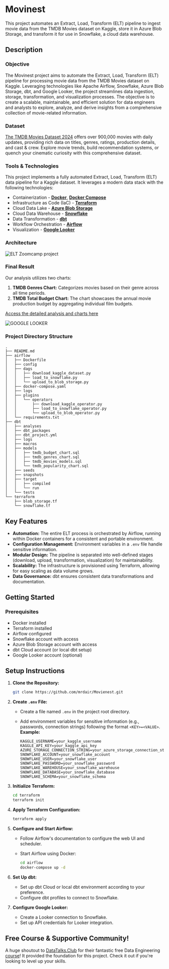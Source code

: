 # Movinest 

This project automates an Extract, Load, Transform (ELT) pipeline to ingest movie data from the TMDB Movies dataset on Kaggle, store it in Azure Blob Storage, and transform it for use in Snowflake, a cloud data warehouse.

## Description

### Objective
The Movinest project aims to automate the Extract, Load, Transform (ELT) pipeline for processing movie data from the TMDB Movies dataset on Kaggle. Leveraging technologies like Apache Airflow, Snowflake, Azure Blob Storage, dbt, and Google Looker, the project streamlines data ingestion, storage, transformation, and visualization processes. The objective is to create a scalable, maintainable, and efficient solution for data engineers and analysts to explore, analyze, and derive insights from a comprehensive collection of movie-related information.

### Dataset 
<u>[The TMDB Movies Dataset 2024](https://www.kaggle.com/datasets/alanvourch/tmdb-movies-daily-updates)</u> offers over 900,000 movies with daily updates, providing rich data on titles, genres, ratings, production details, and cast & crew. Explore movie trends, build recommendation systems, or quench your cinematic curiosity with this comprehensive dataset.

### Tools & Technologies 
This project implements a fully automated Extract, Load, Transform (ELT) data pipeline for a Kaggle dataset. It leverages a modern data stack with the following technologies:

- Containerization - [**Docker**](https://www.docker.com), [**Docker Compose**](https://docs.docker.com/compose/)
- Infrastructure as Code (IaC) - [**Terraform**](https://www.terraform.io)
- Cloud Data Lake - [**Azure Blob Storage**](https://azure.microsoft.com/)
- Cloud Data Warehouse - [**Snowflake**](https://www.snowflake.com)
- Data Transformation - [**dbt**](https://www.getdbt.com)
- Workflow Orchestration - [**Airflow**](https://airflow.apache.org)
- Visualization - [**Google Looker**](https://lookerstudio.google.com)
 
### Architecture
![ELT Zoomcamp project ](https://github.com/mrdair/TMDB-Movies-Dataset-ELT-Pipeline/assets/51988179/5f3432d1-f1a0-4468-8e3f-7d2f0ac743bc)

### Final Result 
Our analysis utilizes two charts:

1. **TMDB Genres Chart:** Categorizes movies based on their genre across all time periods.
2. **TMDB Total Budget Chart:** The chart showcases the annual movie production budget by aggregating individual film budgets.

[Access the detailed analysis and charts here](https://lookerstudio.google.com/reporting/b8c5951a-efa2-43c7-a518-dfdd25bf425f) 

![GOOGLE LOOKER ](https://github.com/mrdair/Movienest/assets/51988179/7ef0eff4-0ef4-486e-904a-47a50111e11a)

### Project Directory Structure

```
.
├── README.md
├── airflow
│   ├── Dockerfile
│   ├── config
│   ├── dags
│   │   ├── download_kaggle_dataset.py
│   │   ├── load_to_snowflake.py
│   │   └── upload_to_blob_storage.py
│   ├── docker-compose.yaml
│   ├── logs
│   ├── plugins
│   │   └── operators
│   │       ├── download_kaggle_operator.py
│   │       ├── load_to_snowflake_operator.py
│   │       └── upload_to_blob_operator.py
│   └── requirements.txt
├── dbt
│   ├── analyses
│   ├── dbt_packages
│   ├── dbt_project.yml
│   ├── logs
│   ├── macros
│   ├── models
│   │   ├── tmdb_budget_chart.sql
│   │   ├── tmdb_genres_chart.sql
│   │   ├── tmdb_movies_models.sql
│   │   └── tmdb_popularity_chart.sql
│   ├── seeds
│   ├── snapshots
│   ├── target
│   │   ├── compiled
│   │   └── run
│   └── tests
└── terraform
    ├── blob_storage.tf
    └── snowflake.tf
```

## Key Features

- **Automation:** The entire ELT process is orchestrated by Airflow, running within Docker containers for a consistent and portable environment.
- **Configuration Management:** Environment variables in a `.env` file handle sensitive information.
- **Modular Design:** The pipeline is separated into well-defined stages (download, upload, transformation, visualization) for maintainability.
- **Scalability:** The infrastructure is provisioned using Terraform, allowing for easy scaling as data volume grows.
- **Data Governance:** dbt ensures consistent data transformations and documentation.

## Getting Started

### Prerequisites

- Docker installed
- Terraform installed
- Airflow configured
- Snowflake account with access
- Azure Blob Storage account with access
- dbt Cloud account (or local dbt setup)
- Google Looker account (optional)

## Setup Instructions

1. **Clone the Repository:**

    ```bash
    git clone https://github.com/mrdair/Movienest.git
    ```

2. **Create `.env` File:**
    - Create a file named `.env` in the project root directory.
    - Add environment variables for sensitive information (e.g., passwords, connection strings) following the format `<KEY>=<VALUE>`. **Example:**

        ```
        KAGGLE_USERNAME=your_kaggle_username
        KAGGLE_API_KEY=your_kaggle_api_key
        AZURE_STORAGE_CONNECTION_STRING=your_azure_storage_connection_string
        SNOWFLAKE_ACCOUNT=your_snowflake_account
        SNOWFLAKE_USER=your_snowflake_user
        SNOWFLAKE_PASSWORD=your_snowflake_password
        SNOWFLAKE_WAREHOUSE=your_snowflake_warehouse
        SNOWFLAKE_DATABASE=your_snowflake_database
        SNOWFLAKE_SCHEMA=your_snowflake_schema
        ```

3. **Initialize Terraform:**

    ```bash
    cd terraform
    terraform init
    ```

4. **Apply Terraform Configuration:**

    ```bash
    terraform apply
    ```

5. **Configure and Start Airflow:**
    - Follow Airflow's documentation to configure the web UI and scheduler.
    - Start Airflow using Docker:

        ```bash
        cd airflow
        docker-compose up -d
        ```

6. **Set Up dbt:**
    - Set up dbt Cloud or local dbt environment according to your preference.
    - Configure dbt profiles to connect to Snowflake.

7. **Configure Google Looker:**
    - Create a Looker connection to Snowflake.
    - Set up API credentials for Looker integration.


## Free Course & Supportive Community!
A huge shoutout to [DataTalks.Club](https://datatalks.club) for their fantastic free Data Engineering [course](https://github.com/DataTalksClub/data-engineering-zoomcamp)! It provided the foundation for this project. Check it out if you're looking to level up your skills. 
